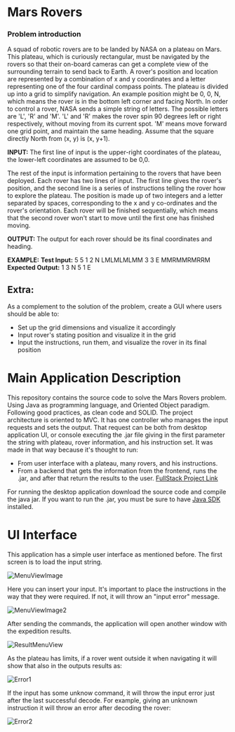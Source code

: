 # Mars Rovers
### Problem introduction
 
A squad of robotic rovers are to be landed by NASA on a plateau on Mars. This plateau, which is curiously rectangular, must be navigated by the rovers so that their on-board cameras can get a complete view of the surrounding terrain to send back to Earth.	
A rover's position and location are represented by a combination of x and y coordinates and a letter representing one of the four cardinal compass points. The plateau is divided up into a grid to simplify navigation. An example position might be 0, 0, N, which means the rover is in the bottom left corner and facing North. 
In order to control a rover, NASA sends a simple string of letters. The possible letters are 'L', 'R' and 'M'. 'L' and 'R' makes the rover spin 90 degrees left or right respectively, without moving from its current spot. 'M' means move forward one grid point, and maintain the same heading. 
Assume that the square directly North from (x, y) is (x, y+1).
 
**INPUT:**
The first line of input is the upper-right coordinates of the plateau, the lower-left coordinates are assumed to be 0,0.
 
The rest of the input is information pertaining to the rovers that have been deployed. Each rover has two lines of input. The first line gives the rover's position, and the second line is a series of instructions telling the rover how to explore the plateau. 
The position is made up of two integers and a letter separated by spaces, corresponding to the x and y co-ordinates and the rover's orientation. 
Each rover will be finished sequentially, which means that the second rover won't start to move until the first one has finished moving.
 
**OUTPUT:**
The output for each rover should be its final coordinates and heading.
 
**EXAMPLE:**
**Test Input:** 5 5 1 2 N LMLMLMLMM 3 3 E MMRMMRMRRM
**Expected Output:** 1 3 N 5 1 E

## Extra:
As a complement to the solution of the problem, create a GUI where users should be able to:
- Set up the grid dimensions and visualize it accordingly
- Input rover's stating position and visualize it in the grid
- Input the instructions, run them, and visualize the rover in its final position 

# Main Application Description
This repository contains the source code to solve the Mars Rovers problem. Using Java as programming language, and Oriented Object paradigm. Following good practices, as clean code and SOLID.
The project architecture is oriented to MVC. It has one controller who manages the input requests and sets the output. That request can be both from desktop application UI, or console executing the .jar file giving in the first parameter the string with plateau, rover information, and his instruction set. 
It was made in that way because it's thought to run:

- From user interface with a plateau, many rovers, and his instructions.
- From a backend that gets the information from the frontend, runs the .jar, and after that return the results to the user. [FullStack Project Link](https://github.com/ferdefiore/Mars-Rovers-WebApp)

For running the desktop application download the source code and compile the java jar. If you want to run the .jar, you must be sure to have [Java SDK](https://www.oracle.com/ar/java/technologies/javase/javase-jdk8-downloads.html) installed.

# UI Interface
This application has a simple user interface as mentioned before. 
The first screen is to load the input string. 

![MenuViewImage](https://user-images.githubusercontent.com/38536245/88960111-6b391400-d279-11ea-9bb4-27568d6b9d69.png)

Here you can insert your input. It's important to place the instructions in the way that they were required. If not, it will throw an "input error" message.

![MenuViewImage2](https://user-images.githubusercontent.com/38536245/88960115-6c6a4100-d279-11ea-9b69-8c50963054ba.png)

After sending the commands, the application will open another window with the expedition results.

![ResultMenuView](https://user-images.githubusercontent.com/38536245/88960118-6d02d780-d279-11ea-915b-b7bdfb134422.png)

As the plateau has limits, if a rover went outside it when navigating it will show that also in the outputs results as:

![Error1](https://user-images.githubusercontent.com/38536245/88960602-2a8dca80-d27a-11ea-8e8c-b2351f5df0ed.png)

If the input has some unknow command, it will throw the input error just after the last successful decode. For example, giving an unknown instruction it will throw an error after decoding the rover:

![Error2](https://user-images.githubusercontent.com/38536245/88960662-3a0d1380-d27a-11ea-883c-efb499bde1f8.png)
